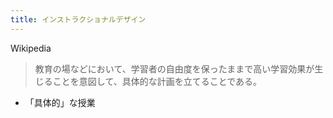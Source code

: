 ```yaml
---
title: インストラクショナルデザイン
---
```


Wikipedia

 > 
 > 教育の場などにおいて、学習者の自由度を保ったままで高い学習効果が生じることを意図して、具体的な計画を立てることである。

* 「具体的」な授業
